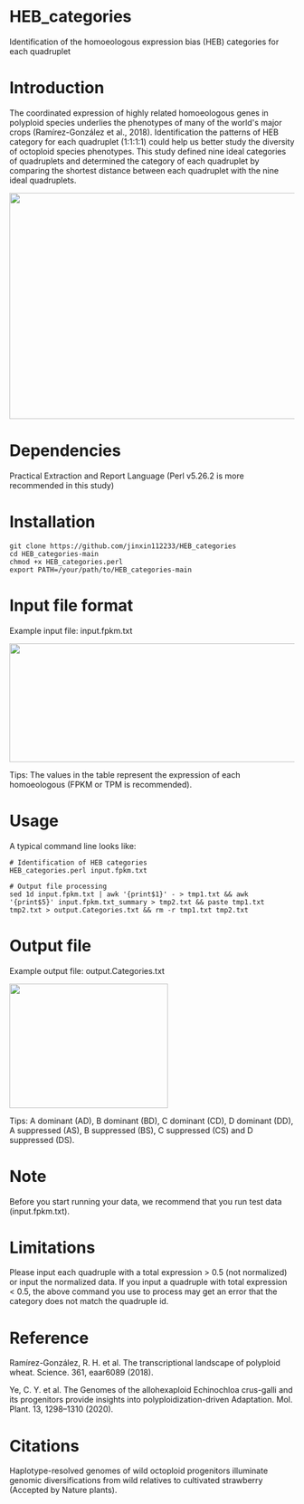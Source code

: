 # HEB_categories
Identification of the homoeologous expression bias (HEB) categories for each quadruplet

# Introduction
The coordinated expression of highly related homoeologous genes in polyploid species underlies the phenotypes of many of the world's major crops (Ramírez-González et al., 2018). Identification the patterns of HEB category for each quadruplet (1:1:1:1) could help us better study the diversity of octoploid species phenotypes. This study defined nine ideal categories of quadruplets and determined the category of each quadruplet by comparing the shortest distance between each quadruplet with the nine ideal quadruplets.

<img src="https://user-images.githubusercontent.com/72123585/233905753-b1a49b5f-1141-4503-9715-6ced46f03bb5.jpg" width="800" height="400">

# Dependencies
Practical Extraction and Report Language (Perl v5.26.2 is more recommended in this study)

# Installation

```
git clone https://github.com/jinxin112233/HEB_categories
cd HEB_categories-main
chmod +x HEB_categories.perl
export PATH=/your/path/to/HEB_categories-main
```

# Input file format
Example input file: input.fpkm.txt

<img src="https://user-images.githubusercontent.com/72123585/233907234-b5ca7e6b-8994-4b5a-bfd7-0f8a4d939e0a.png" width="620" height="210">

Tips: The values in the table represent the expression of each homoeologous (FPKM or TPM is recommended).

# Usage

A typical command line looks like:

```
# Identification of HEB categories
HEB_categories.perl input.fpkm.txt

# Output file processing
sed 1d input.fpkm.txt | awk '{print$1}' - > tmp1.txt && awk '{print$5}' input.fpkm.txt_summary > tmp2.txt && paste tmp1.txt tmp2.txt > output.Categories.txt && rm -r tmp1.txt tmp2.txt
```

# Output file
Example output file: output.Categories.txt

<img src="https://user-images.githubusercontent.com/72123585/233910231-3414cb9c-9fea-4f2e-8811-e248fe3ba233.png" width="280" height="220">

Tips: A dominant (AD), B dominant (BD), C dominant (CD), D dominant (DD), A suppressed (AS), B suppressed (BS), C suppressed (CS) and D suppressed (DS).

# Note
Before you start running your data, we recommend that you run test data (input.fpkm.txt).

# Limitations
Please input each quadruple with a total expression > 0.5 (not normalized) or input the normalized data. If you input a quadruple with total expression < 0.5, the above command you use to process may get an error that the category does not match the quadruple id.

# Reference
Ramírez-González, R. H. et al. The transcriptional landscape of polyploid wheat. Science. 361, eaar6089 (2018).

Ye, C. Y. et al. The Genomes of the allohexaploid Echinochloa crus-galli and its progenitors provide insights into polyploidization-driven Adaptation. Mol. Plant. 13, 1298–1310 (2020).

# Citations
Haplotype-resolved genomes of wild octoploid progenitors illuminate genomic diversifications from wild relatives to cultivated strawberry (Accepted by Nature plants).
